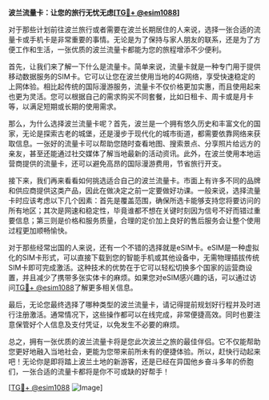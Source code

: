 **波兰流量卡：让您的旅行无忧无虑[[TG💪+ @esim1088](https://t.me/s/esim1088)]**

对于那些计划前往波兰旅行或者需要在波兰长期居住的人来说，选择一张合适的流量卡或手机卡是非常重要的事情。无论是为了保持与家人朋友的联系，还是为了方便工作和生活，一张优质的波兰流量卡都能为您的旅程增添不少便利。

首先，让我们来了解一下什么是流量卡。简单来说，流量卡就是一种专门用于提供移动数据服务的SIM卡。它可以让您在波兰使用当地的4G网络，享受快速稳定的上网体验。相比起传统的国际漫游服务，流量卡不仅价格更加实惠，而且使用起来也更为灵活。您可以根据自己的需求购买不同套餐，比如日租卡、周卡或是月卡等，以满足短期或长期的使用需求。

那么，为什么选择波兰流量卡呢？首先，波兰是一个拥有悠久历史和丰富文化的国家，无论是探索古老的城堡，还是漫步于现代化的城市街道，都需要依靠网络来获取信息。一张好的流量卡可以帮助您随时查看地图、搜索景点、分享照片给远方的亲友，甚至还能通过社交媒体了解当地最新的活动资讯。此外，在波兰使用本地运营商提供的流量卡，还可以避免高昂的国际漫游费用，节省旅行开支。

接下来，我们再来看看如何挑选适合自己的波兰流量卡。市面上有许多不同的品牌和供应商提供这类产品，因此在做决定之前一定要做好功课。一般来说，选择流量卡时应该考虑以下几个因素：首先是覆盖范围，确保所选卡能够支持您将要访问的所有地区；其次是网速和稳定性，毕竟谁都不想在关键时刻因为信号不好而错过重要信息；第三则是价格和服务质量，合理的定价加上良好的售后服务会让整个使用过程更加顺畅愉快。

对于那些经常出国的人来说，还有一个不错的选择就是eSIM卡。eSIM是一种虚拟化的SIM卡形式，可以直接下载到您的智能手机或其他设备中，无需物理插拔传统SIM卡即可完成激活。这种技术的优势在于它可以轻松切换多个国家的运营商设置，并且减少了携带多张实体卡的麻烦。如果您对eSIM感兴趣的话，可以通过访问[TG💪+ @esim1088](https://t.me/s/esim1088)了解更多相关信息。

最后，无论您最终选择了哪种类型的波兰流量卡，请记得提前规划好行程并及时进行注册激活。通常情况下，这些操作都可以在线完成，非常便捷高效。同时也要注意保管好个人信息及支付凭证，以免发生不必要的麻烦。

总之，拥有一张优质的波兰流量卡将是您此次波兰之旅的最佳伴侣。它不仅能帮助您更好地融入当地社会，更能为您带来前所未有的便捷体验。所以，赶快行动起来吧！无论你是即将踏上波兰土地的新游客，还是已经在异国他乡奋斗多年的侨胞们，一张合适的流量卡都将是你不可或缺的好帮手！

[[TG💪+ @esim1088](https://t.me/s/esim1088) ![Image](https://i.postimg.cc/4NQfJmqS/Snipaste-2025-05-13-00-14-12.png)]